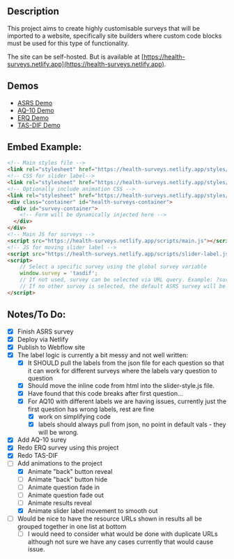 ## Description
This project aims to create highly customisable surveys that will be imported to a website, specifically site builders where custom code blocks must be used for this type of functionality.

The site can be self-hosted. But is available at [https://health-surveys.netlify.app](https://health-surveys.netlify.app).

## Demos
- [ASRS Demo](https://health-surveys.netlify.app/?survey=asrs)
- [AQ-10 Demo](https://health-surveys.netlify.app/?survey=aq10)
- [ERQ Demo](https://health-surveys.netlify.app/?survey=erq)
- [TAS-DIF Demo](https://health-surveys.netlify.app/?survey=tasdif)

## Embed Example:
``` html
<!-- Main styles file -->
<link rel="stylesheet" href="https://health-surveys.netlify.app/styles/styles.css"> 
<!-- CSS for slider label-->
<link rel="stylesheet" href="https://health-surveys.netlify.app/styles/slider-styles.css"> 
<!-- Optionally include animation CSS -->
<link rel="stylesheet" href="https://health-surveys.netlify.app/styles/styles-animation.css"> 
<div class="container" id="health-surveys-container">
  <div id="survey-container">
    <!-- Form will be dynamically injected here -->
  </div>
</div>
<!-- Main JS for surveys -->
<script src="https://health-surveys.netlify.app/scripts/main.js"></script> 
<!-- JS for moving slider label -->
<script src="https://health-surveys.netlify.app/scripts/slider-label.js"></script> 
<script>
    // Select a specific survey using the global survey variable
	window.survey = 'tasdif';
    // If not used, survey can be selected via URL query. Example: ?survey=tasdif
    // If no other survey is selected, the default ASRS survey will be loaded
</script>
```

## Notes/To Do:
- [x] Finish ASRS survey
- [x] Deploy via Netlify
- [x] Publish to Webflow site
- [x] The label logic is currently a bit messy and not well written:
    - [x] It SHOULD pull the labels from the json file for each question so that it can work for different surveys where the labels vary question to question
    - [x] Should move the inline code from html into the slider-style.js file.
    - [x] Have found that this code breaks after first question...
    - [x] For AQ10 with different labels we are having issues, currently just the first question has wrong labels, rest are fine
        - [x] work on simplifying code
        - [x] labels should always pull from json, no point in default vals - they will be wrong.
- [x] Add AQ-10 surey
- [x] Redo ERQ survey using this project
- [x] Redo TAS-DIF
- [ ] Add animations to the project
    - [x] Animate "back" button reveal
    - [ ] Animate "back" button hide
    - [ ] Animate question fade in
    - [ ] Animate question fade out
    - [ ] Animate results reveal
    - [x] Animate slider label movement to smooth out
- [ ] Would be nice to have the resource URLs shown in results all be grouped together in one list at bottom
    - [ ] I would need to consider what would be done with duplicate URLs although not sure we have any cases currently that would cause issue.